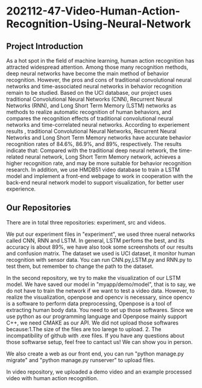 # 202112-47-Video-Human-Action-Recognition-Using-Neural-Network
Project Introduction
----
As a hot spot in the field of machine learning, human action recognition has attracted widespread attention. Among those many recognition methods, deep neural networks have become the main method of behavior recognition. However, the pros and cons of traditional convolutional neural networks and time-associated neural networks in behavior recognition remain to be studied. Based on the UCI database, our project uses traditional Convolutional Neural Networks (CNN), Recurrent Neural Networks (RNN), and Long Short Term Memory (LSTM) networks as methods to realize automatic recognition of human behaviors, and compares the recognition effects of traditional convolutional neural networks and time-correlated neural networks. According to experiement results , traditional Convolutional Neural Networks, Recurrent Neural Networks and Long Short Term Memory networks have accurate behavior recognition rates of 84.6%, 86.9%, and 89%, respectively. The results indicate that: Compared with the traditional deep neural network, the time-related neural network, Long Short Term Memory network, achieves a higher recognition rate, and may be more suitable for behavior recognition research. In addition, we use HMDB51 video database to train a LSTM model and implement a front-end webpage to work in cooperation with the back-end neural network model to support visualization, for better user experience.

Our Repositories
----
There are in total three repositories: experiment, src and videos.

We put our experiment files in "experiment", we used three nueral networks called CNN, RNN and LSTM. In general, LSTM perfoms the best, and its accuracy is about 89%, we have also took some screenshots of our results and confusion matrix. The dataset we used is UCI dataset, it monitor human recognition with sensor data. You can run CNN.py,LSTM.py and RNN.py to test them, but remember to change the path to the dataset.

In the second repository, we try to make the visualization of our LSTM model. We have saved our model in "myapp/demo/model", that is to say, we do not have to train the network if we want to test a video data. However, to realize the visualization, openpose and opencv is necessary, since opencv is a software to perform data preprocessing, Openpose is a tool of extracting human body data. You need to set up those softwares. Since we use python as our programming language and Openpose mainly support C++, we need CMAKE as our API. We did not upload those softwares because:1.The size of the files are too larege to upload. 2. The incompatibility of github with .exe files. If you have any questions about those softwarse setup, feel free to cantact us! We can show you in person.

We also create a web as our front end, you can run "python manage.py migrate" and "python manage.py runserver" to upload files.

In video repository, we uploaded a demo video and an example processed video with human action recognition.

